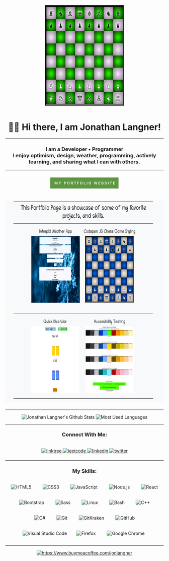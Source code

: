 <body>
     <div align="center"><img title="Banner" src="banner.png"
      alt="My Portfolio" style="margin-bottom: 0.5rem; margin-top:1rem; height: 20rem; width: 50%;" /></div>
  <div align="center"><summary align="center"> <h1> 👋🙂 Hi there, I am Jonathan Langner!</h1> </summary></div>
 <hr></hr>
     <div align="center">
      <h3>I am a Developer • Programmer<br>
      I enjoy optimism, design, weather, programming, actively learning, and sharing what I can with others.  </h3>
</div>

   <hr></hr>
   <div align="center">
        <a title="https://jonathanlangner.me" href="https://jonathanlangner.me">
        <h3 title = "https://jonathanlangner.me"><svg xmlns="http://www.w3.org/2000/svg" width="217.34" height="35" viewBox="0 0 217.34 35"><rect class="svg__rect" x="0" y="0" width="217.34" height="35" fill="#5D9741"/><rect class="svg__rect" x="217.34" y="0" width="0" height="35" fill="#389AD5"/><path class="svg__text" d="M15.69 22L14.22 22L14.22 13.47L16.14 13.47L18.60 20.01L21.06 13.47L22.97 13.47L22.97 22L21.49 22L21.49 19.19L21.64 15.43L19.12 22L18.06 22L15.55 15.43L15.69 19.19L15.69 22ZM29.75 18.86L26.89 13.47L28.53 13.47L30.49 17.51L32.46 13.47L34.10 13.47L31.24 18.86L31.24 22L29.75 22L29.75 18.86ZM45.47 22L43.99 22L43.99 13.47L47.25 13.47Q48.68 13.47 49.52 14.21Q50.36 14.96 50.36 16.18L50.36 16.18Q50.36 17.44 49.54 18.13Q48.72 18.83 47.23 18.83L47.23 18.83L45.47 18.83L45.47 22ZM45.47 14.66L45.47 17.64L47.25 17.64Q48.04 17.64 48.46 17.27Q48.88 16.90 48.88 16.19L48.88 16.19Q48.88 15.50 48.45 15.09Q48.03 14.68 47.29 14.66L47.29 14.66L45.47 14.66ZM54.38 18.00L54.38 18.00L54.38 17.52Q54.38 16.28 54.82 15.32Q55.26 14.37 56.07 13.86Q56.87 13.35 57.92 13.35Q58.96 13.35 59.77 13.85Q60.57 14.35 61.01 15.29Q61.45 16.23 61.46 17.48L61.46 17.48L61.46 17.96Q61.46 19.21 61.02 20.16Q60.59 21.10 59.78 21.61Q58.98 22.12 57.93 22.12L57.93 22.12Q56.89 22.12 56.08 21.61Q55.27 21.10 54.83 20.17Q54.38 19.23 54.38 18.00ZM55.86 17.46L55.86 17.96Q55.86 19.36 56.41 20.13Q56.96 20.90 57.93 20.90L57.93 20.90Q58.91 20.90 59.44 20.15Q59.97 19.40 59.97 17.96L59.97 17.96L59.97 17.51Q59.97 16.09 59.44 15.34Q58.90 14.58 57.92 14.58L57.92 14.58Q56.96 14.58 56.41 15.33Q55.87 16.09 55.86 17.46L55.86 17.46ZM67.40 22L65.92 22L65.92 13.47L68.92 13.47Q70.40 13.47 71.20 14.13Q72.00 14.79 72.00 16.05L72.00 16.05Q72.00 16.90 71.59 17.48Q71.18 18.06 70.44 18.37L70.44 18.37L72.35 21.92L72.35 22L70.77 22L69.06 18.71L67.40 18.71L67.40 22ZM67.40 14.66L67.40 17.52L68.93 17.52Q69.68 17.52 70.10 17.15Q70.52 16.77 70.52 16.11L70.52 16.11Q70.52 15.43 70.13 15.05Q69.74 14.68 68.97 14.66L68.97 14.66L67.40 14.66ZM78.08 14.66L75.44 14.66L75.44 13.47L82.21 13.47L82.21 14.66L79.55 14.66L79.55 22L78.08 22L78.08 14.66ZM87.45 22L85.97 22L85.97 13.47L91.39 13.47L91.39 14.66L87.45 14.66L87.45 17.20L90.88 17.20L90.88 18.38L87.45 18.38L87.45 22ZM95.28 18.00L95.28 18.00L95.28 17.52Q95.28 16.28 95.72 15.32Q96.16 14.37 96.97 13.86Q97.77 13.35 98.81 13.35Q99.86 13.35 100.66 13.85Q101.47 14.35 101.91 15.29Q102.35 16.23 102.35 17.48L102.35 17.48L102.35 17.96Q102.35 19.21 101.92 20.16Q101.49 21.10 100.68 21.61Q99.88 22.12 98.83 22.12L98.83 22.12Q97.79 22.12 96.98 21.61Q96.17 21.10 95.72 20.17Q95.28 19.23 95.28 18.00ZM96.76 17.46L96.76 17.96Q96.76 19.36 97.31 20.13Q97.85 20.90 98.83 20.90L98.83 20.90Q99.81 20.90 100.34 20.15Q100.87 19.40 100.87 17.96L100.87 17.96L100.87 17.51Q100.87 16.09 100.34 15.34Q99.80 14.58 98.81 14.58L98.81 14.58Q97.85 14.58 97.31 15.33Q96.77 16.09 96.76 17.46L96.76 17.46ZM112.17 22L106.82 22L106.82 13.47L108.30 13.47L108.30 20.82L112.17 20.82L112.17 22ZM117.86 22L116.39 22L116.39 13.47L117.86 13.47L117.86 22ZM122.40 18.00L122.40 18.00L122.40 17.52Q122.40 16.28 122.85 15.32Q123.29 14.37 124.10 13.86Q124.90 13.35 125.94 13.35Q126.99 13.35 127.79 13.85Q128.60 14.35 129.04 15.29Q129.48 16.23 129.48 17.48L129.48 17.48L129.48 17.96Q129.48 19.21 129.05 20.16Q128.62 21.10 127.81 21.61Q127.00 22.12 125.96 22.12L125.96 22.12Q124.92 22.12 124.11 21.61Q123.30 21.10 122.85 20.17Q122.41 19.23 122.40 18.00ZM123.89 17.46L123.89 17.96Q123.89 19.36 124.43 20.13Q124.98 20.90 125.96 20.90L125.96 20.90Q126.94 20.90 127.47 20.15Q128.00 19.40 128.00 17.96L128.00 17.96L128.00 17.51Q128.00 16.09 127.46 15.34Q126.93 14.58 125.94 14.58L125.94 14.58Q124.98 14.58 124.44 15.33Q123.90 16.09 123.89 17.46L123.89 17.46ZM141.31 22L139.34 13.47L140.81 13.47L142.13 19.88L143.76 13.47L145.00 13.47L146.62 19.89L147.93 13.47L149.40 13.47L147.43 22L146.01 22L144.39 15.77L142.73 22L141.31 22ZM159.05 22L153.47 22L153.47 13.47L159.01 13.47L159.01 14.66L154.95 14.66L154.95 17.02L158.46 17.02L158.46 18.19L154.95 18.19L154.95 20.82L159.05 20.82L159.05 22ZM166.36 22L163.24 22L163.24 13.47L166.17 13.47Q167.62 13.47 168.37 14.05Q169.13 14.63 169.13 15.78L169.13 15.78Q169.13 16.36 168.81 16.83Q168.49 17.30 167.89 17.56L167.89 17.56Q168.58 17.75 168.95 18.26Q169.33 18.78 169.33 19.51L169.33 19.51Q169.33 20.71 168.56 21.36Q167.79 22 166.36 22L166.36 22ZM164.73 18.15L164.73 20.82L166.37 20.82Q167.07 20.82 167.46 20.47Q167.86 20.13 167.86 19.51L167.86 19.51Q167.86 18.18 166.50 18.15L166.50 18.15L164.73 18.15ZM164.73 14.66L164.73 17.06L166.18 17.06Q166.87 17.06 167.26 16.75Q167.65 16.43 167.65 15.86L167.65 15.86Q167.65 15.23 167.29 14.95Q166.93 14.66 166.17 14.66L166.17 14.66L164.73 14.66ZM173.37 19.42L173.37 19.42L174.85 19.42Q174.85 20.15 175.33 20.55Q175.81 20.95 176.71 20.95L176.71 20.95Q177.48 20.95 177.87 20.63Q178.26 20.32 178.26 19.80L178.26 19.80Q178.26 19.24 177.87 18.94Q177.47 18.63 176.44 18.32Q175.41 18.01 174.80 17.63L174.80 17.63Q173.63 16.90 173.63 15.72L173.63 15.72Q173.63 14.69 174.47 14.02Q175.31 13.35 176.66 13.35L176.66 13.35Q177.55 13.35 178.24 13.68Q178.94 14.01 179.34 14.61Q179.74 15.22 179.74 15.96L179.74 15.96L178.26 15.96Q178.26 15.29 177.84 14.91Q177.42 14.54 176.64 14.54L176.64 14.54Q175.92 14.54 175.52 14.85Q175.12 15.16 175.12 15.71L175.12 15.71Q175.12 16.18 175.55 16.50Q175.98 16.81 176.98 17.10Q177.97 17.40 178.58 17.78Q179.18 18.16 179.46 18.65Q179.74 19.13 179.74 19.79L179.74 19.79Q179.74 20.86 178.93 21.49Q178.11 22.12 176.71 22.12L176.71 22.12Q175.78 22.12 175.01 21.77Q174.23 21.43 173.80 20.83Q173.37 20.22 173.37 19.42ZM185.60 22L184.12 22L184.12 13.47L185.60 13.47L185.60 22ZM192.09 14.66L189.45 14.66L189.45 13.47L196.22 13.47L196.22 14.66L193.56 14.66L193.56 22L192.09 22L192.09 14.66ZM205.56 22L199.98 22L199.98 13.47L205.51 13.47L205.51 14.66L201.46 14.66L201.46 17.02L204.96 17.02L204.96 18.19L201.46 18.19L201.46 20.82L205.56 20.82L205.56 22Z" fill="#FFFFFF"/><path class="svg__text" d="" fill="#FFFFFF" x="230.34"/></svg></h3>
        <img title="https://jonathanlangner.me" src="portfolio.png"
      alt="My Portfolio" style="margin-bottom: 0.5rem; margin-top:1rem; height: 40rem; width: 40rem;" />
        </a> 
    </div>
 

  <hr></hr>
    <div align="center">
      <img title="Jonathan Langner's Github Stats" src="https://github-readme-stats.vercel.app/api?username=jonathanlangner&theme=vue&show_icons=true">
      <img title="Most Used Languages" src="https://github-readme-stats.vercel.app/api/top-langs/?username=jonathanlangner&langs_count=8&layout=compact">
    <hr></hr>

   <div align="center">
   <h3>Connect With Me:</h3>
      <a href="https://linktr.ee/jonathanlangner" target="_blank">
      <img title="linktree" src="https://img.shields.io/badge/linktr.ee-black.svg?&style=flat-for-the-badge&logo=linktree&logoColor=white" height="35px"       alt="linktree" style="margin-bottom: 0.5rem;" margin-top:1rem; />
      </a>
      <a href="https://leetcode.com/jonlangner/" target="_blank">
      <img title="leetcode" src="https://img.shields.io/badge/leetcode-000000.svg?&style=flat-for-the-badge&logo=leetcode" height="35px" alt="leetcode" 
      style="margin-bottom: 0.5rem;" margin-top:1rem; />
      </a>
      <a href="https://linkedin.com/in/jonathan-langner" target="_blank">
      <img title="linkedin" src="https://img.shields.io/badge/linkedin-%231E77B5.svg?&style=flat-for-the-badge&logo=linkedin&logoColor=white" height="35px"     alt=linkedin style="margin-bottom: 0.5rem;" margin-top:1rem;/>
      </a>
      <a href="https://twitter.com/jonlangner1" target="_blank">
      <img title="twitter" src="https://img.shields.io/badge/twitter-%2300acee.svg?&style=flat-for-the-badge&logo=twitter&logoColor=white" height="35px"
      alt="twitter" style="margin-bottom: 0.5rem; margin-top:1rem;" />
    </a>  
  </div>  
  <hr></hr>
  <div align="center">  
  <h3>My Skills:</h3>
      <img title="HTML5" style="margin: 1rem" src="https://img.shields.io/badge/-HTML5-E34F26?logo=HTML5&logoColor=white" alt="HTML5" height="35px" />
      <img title="CSS3" style="margin: 1rem" src="https://img.shields.io/badge/-CSS 3-1572B6?logo=CSS3&logoColor=white" alt="CSS3" height="35px" /> 
      <img title="JavaScript" style="margin: 1rem" src="https://img.shields.io/badge/-JavaScript-F7DF1E?logo=JavaScript&logoColor=black" alt="JavaScript" height="35px" />
      <img title="Node.js" style="margin: 1rem" src="https://img.shields.io/badge/-Node.js-green?logo=Node.js&logoColor=black" alt="Node.js" height="35px" /> 
      <img title="React" style="margin: 1rem" src="https://img.shields.io/badge/-React-61DAFB?logo=React&logoColor=black" alt="React" height="35px" />  
      <img title="BootStrap"style="margin: 1rem" src="https://img.shields.io/badge/-BootStrap-7952B3?logo=BootStrap&logoColor=white" alt="Bootstrap" height="35px" />
      <img title="Sass" style="margin: 1rem" src="https://img.shields.io/badge/-Sass-CC6699?logo=Sass&logoColor=white" alt="Sass" height="35px" />
      <img title="Linux" style="margin: 1rem" src="https://img.shields.io/badge/-Linux-sucesss?logo=Linux&logoColor=white" alt="Linux" height="35px" />
      <img title="Bash" style="margin: 1rem" src="https://img.shields.io/badge/-Bash-teal?logo=GNUBash&logoColor=white" alt="Bash" height="35px" />  
      <img title="C++" style="margin: 1rem" src="https://img.shields.io/badge/-C++-purple?logo=C%2b%2b&logoColor=white" alt="C++" height="35px" />  
      <img title="C#" style="margin: 1rem" src="https://img.shields.io/badge/C%23-239120?logo=c-sharp&logoColor=white" alt="C#" height="35px" />
       <img title="Git" style="margin: 1rem" src="https://img.shields.io/badge/-Git-yellowgreen?logo=Git&logoColor=white" alt="Git" height="35px" />  
      <img title="GitKraken"style="margin: 1rem" src="https://img.shields.io/badge/-GitKraken-179287?logo=GitKraken&logoColor=white" alt="GitKraken" height="35px" />   
      <img title="GitHub"style="margin: 1rem" src="https://img.shields.io/badge/-GitHub-4285F4?logo=GitHub&logoColor=white" alt="GitHub" height="35px" />
      <img title="Visual Studio Code" style="margin: 10px" src="https://img.shields.io/badge/-Visual Studio Code-007ACC?logo=VisualStudioCode&logoColor=white" alt="Visual Studio Code" height="35px" />
      <img title="Firefox" style="margin: 1rem" src="https://img.shields.io/badge/-Firefox-orange?logo=Firefox&logoColor=black" alt="Firefox" height="35px" />
      <img title="Google Chrome"style="margin: 1rem" src="https://img.shields.io/badge/-Google Chrome-4285F4?logo=GoogleChrome&logoColor=white" alt="Google Chrome" height="35px" />               
  </div>
  <hr></hr>
<div align="center">
            <a href="https://www.buymeacoffee.com/jonlangner" target="_blank" style="display: inline-block;">
                <img title="https://www.buymeacoffee.com/jonlangner"
                    src="https://img.shields.io/badge/-Donate: Buy Me a Coffee-0540B0?logo=BuyMeACoffee&logoColor=white&style=flat" 
                    height="35px"
                />
            </a>
  </div>
  <br/>  
  
</body>
